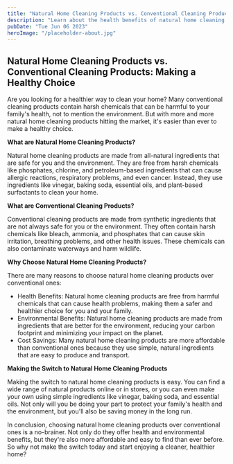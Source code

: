 ```yaml
---
title: "Natural Home Cleaning Products vs. Conventional Cleaning Products"
description: "Learn about the health benefits of natural home cleaning products and make a healthy choice for your home. Discover the differences between natural cleaning products and conventional ones, and why switching to natural is the best choice for you and your family."
pubDate: "Tue Jun 06 2023"
heroImage: "/placeholder-about.jpg"
---
```


## Natural Home Cleaning Products vs. Conventional Cleaning Products: Making a Healthy Choice

Are you looking for a healthier way to clean your home? Many conventional cleaning products contain harsh chemicals that can be harmful to your family&#39;s health, not to mention the environment. But with more and more natural home cleaning products hitting the market, it&#39;s easier than ever to make a healthy choice.

**What are Natural Home Cleaning Products?**

Natural home cleaning products are made from all-natural ingredients that are safe for you and the environment. They are free from harsh chemicals like phosphates, chlorine, and petroleum-based ingredients that can cause allergic reactions, respiratory problems, and even cancer. Instead, they use ingredients like vinegar, baking soda, essential oils, and plant-based surfactants to clean your home.

**What are Conventional Cleaning Products?**

Conventional cleaning products are made from synthetic ingredients that are not always safe for you or the environment. They often contain harsh chemicals like bleach, ammonia, and phosphates that can cause skin irritation, breathing problems, and other health issues. These chemicals can also contaminate waterways and harm wildlife.

**Why Choose Natural Home Cleaning Products?**

There are many reasons to choose natural home cleaning products over conventional ones:

- Health Benefits: Natural home cleaning products are free from harmful chemicals that can cause health problems, making them a safer and healthier choice for you and your family.
- Environmental Benefits: Natural home cleaning products are made from ingredients that are better for the environment, reducing your carbon footprint and minimizing your impact on the planet.
- Cost Savings: Many natural home cleaning products are more affordable than conventional ones because they use simple, natural ingredients that are easy to produce and transport.

**Making the Switch to Natural Home Cleaning Products**

Making the switch to natural home cleaning products is easy. You can find a wide range of natural products online or in stores, or you can even make your own using simple ingredients like vinegar, baking soda, and essential oils. Not only will you be doing your part to protect your family&#39;s health and the environment, but you&#39;ll also be saving money in the long run.

In conclusion, choosing natural home cleaning products over conventional ones is a no-brainer. Not only do they offer health and environmental benefits, but they&#39;re also more affordable and easy to find than ever before. So why not make the switch today and start enjoying a cleaner, healthier home?